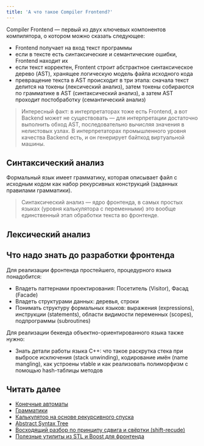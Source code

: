 ```yaml
---
title: 'А что такое Compiler Frontend?'
---
```


Compiler Frontend &mdash; первый из двух ключевых компонентов компилятора, о котором можно сказать следующее:

- Frontend получает на вход текст программы
- если в тексте есть синтаксические и семантические ошибки, Frontend находит их
- если текст корректен, Frontent строит абстрактное синтаксическое дерево (AST), хранящее логическую модель файла исходного кода
- превращение текста в AST происходит в три этапа: сначала текст делится на токены (лексический анализ), затем токены собираются по грамматике в AST (синтаксический анализ), а затем AST проходит постобработку (семантический анализ)

> Интересный факт: в интерпретаторах тоже есть Frontend, а вот Backend может не существовать &mdash; для интерпретации достаточно выполнить обход AST, последовательно вычисляя значения в нелистовых узлах. В интерпретаторах промышленного уровня качества Backend есть, и он генерирует байткод виртуальной машины.

## Синтаксический анализ

Формальный язык имеет грамматику, которая описывает файл с исходным кодом как набор рекурсивных конструкций (заданных правилами грамматики).

> Синтаксический анализ &mdash; ядро фронтенда, в самых простых языках (уровня калькулятора с переменными) это вообще единственный этап обработки текста во фронтенде.

## Лексический анализ

## Что надо знать до разработки фронтенда

Для реализации фронтенда простейшего, процедурного языка понадобится:

- Владеть паттернами проектирования: Посетитель (Visitor), Фасад (Facade)
- Владеть структурами данных: деревья, строки
- Понимать структуру формальных языков: выражения (expressions), инструкции (statements), области видимости переменных (scopes), подпрограммы (subroutines)

Для реализации бекенда объектно-ориентированного языка также нужно:

- Знать детали работы языка C++: что такое раскрутка стека при выбросе исключения (stack unwinding), кодирование имён (name mangling), как устроены vtable и как реализовать полиморфизм с помощью hash-таблицы методов

## Читать далее

- [Конечные автоматы](/compiler/fsm.html)
- [Грамматики](/compiler/grammars.html)
- [Калькулятор на основе рекурсивного спуска](/compilers/simple_recursive_parser.html)
- [Abstract Syntax Tree](/compilers/ast.html)
- [Восходящий разбор по принципу сдвига и свёртки (shift-recude)](/compilers/shift_reduce.html)
- [Полезные утилиты из STL и Boost для фронтенда](/compilers/frontend_utils.html)
